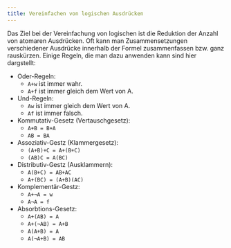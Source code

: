 ```yaml
---
title: Vereinfachen von logischen Ausdrücken
---
```

Das Ziel bei der Vereinfachung von logischen ist die Reduktion der Anzahl von atomaren Ausdrücken. Oft kann man Zusammensetzungen verschiedener Ausdrücke innerhalb der Formel zusammenfassen bzw. ganz rauskürzen. Einige Regeln, die man dazu anwenden kann sind hier dargstellt:

- Oder-Regeln: 
	- `A+w` ist immer wahr.
	- `A+f` ist immer gleich dem Wert von A.
- Und-Regeln:
	- `Aw` ist immer gleich dem Wert von A.
	- `Af` ist immer falsch.
- Kommutativ-Gesetz (Vertauschgesetz):
	- `A+B = B+A` 
	- `AB = BA` 
- Assoziativ-Gestz (Klammergesetz):
	- `(A+B)+C = A+(B+C)`
	- `(AB)C = A(BC)`
- Distributiv-Gestz (Ausklammern):
	- `A(B+C) = AB+AC`
	- `A+(BC) = (A+B)(AC)`
- Komplementär-Gestz:
	- `A+¬A = w`
	- `A¬A = f`
- Absorbtions-Gesetz:
	- `A+(AB) = A`
	- `A+(¬AB) = A+B`
	- `A(A+B) = A`
	- `A(¬A+B) = AB`